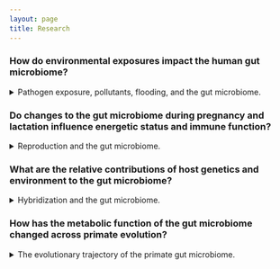 ```yaml
---
layout: page
title: Research
---
```

### How do environmental exposures impact the human gut microbiome?
<details>
<summary>
Pathogen exposure, pollutants, flooding, and the gut microbiome.
</summary>
<br>
Neglected tropical diseases were common in the southern United States well into the mid-20th century and may still persist today. In collaboration with the <a href="https://www.reachresearch.org/">REACH study</a>, we are examining how parasite exposure impacts the gut microbiome, growth, and development in children in the rural South and ex-urban areas of the Midwest. We have found that intestinal helminth infection and high levels of intestinal inflammation are not uncommon in this community [1,2] and are currently working to understand bacteria-parasite interactions in this setting.
<br>
<br>
Additionally, the legacies of heavy industry and agriculture linger in the soils of many U.S. communities. We are examining how small-scale flooding impacts soil lead levels, soil microbial communities, and the human microbiome in these same communities. In collaboration with <a href="https://eeps.wustl.edu/people/claire-masteller">Dr. Claire Masteller</a> (Earth, Environmental, and Planetary Sciences, WashU), we are integrating finescale flood models with soil and gut microbiome data to interrogate flooding->microbiome->health interactions.
<br>
<br>
[1] T Cepon-Robins, EK Mallott, I Recca, T Gildner. Evidence and effects of neglected parasitic helminth and protist infections among a small preliminary sample of children from rural Mississippi. 2023. <i>American Journal of Human Biology</i> 35: e23889. <a href="https://doi.org/10.1002/ajhb.23889">DOI: 10.1002/ajhb.23889</a>
<br>
<br>
[2] T Cepon-Robins, EK Mallott, I Recca, T Gildner. Exploring biocultural determinants of intestinal health: Do resource access and parasite exposure contribute to intestinal inflammation among a preliminary sample of children in rural Mississippi? 2022. <i>American Journal of Biological Anthropology</i> 182: 606-619. <a href="https://doi.org/10.1002/ajpa.24574">DOI: 10.1002/ajpa.24574/</a>
</details>

### Do changes to the gut microbiome during pregnancy and lactation influence energetic status and immune function?
<details>
<summary>
Reproduction and the gut microbiome.
</summary>
<br>
The gut microbiome compensates for nutritional shortfalls in nonhuman primates [3] and may be one strategy for buffering the energetic stress of pregnancy and lactation in female primates. Our work has shown that the composition of the gut microbiome differs across reproductive states in white-faced capuchins [4], and that progesterone may be mediating interactions between reproductive state and the gut microbiome in Phayre's leaf monkeys [5].


<img src="/images/microbe_comp_repro_af_nochloro.jpg" alt="Stacked bar chart showing the differences in the relative abundance of phyla of bacteria between cycling, pregnant, and lactating females" width="350">

<i>Gut microbiome composition across reproduction [4]</i>
<br>
<br>
We are currently generating gut metagenomes from Phayre's leaf monkeys to examine finescale variation in function across reproduction to help determine if the compositional changes are increasing microbially-derived energy available to the host.
<br>
<br>
We are also examining nutrient consumption and the gut microbiome differs between breeding females, non-breeding females, and males in a cooperatively breeding primate - saddleback tamarins.
<br>
<br>
Additionally, we are recruiting a cohort of pregnant people to characterize the changes in the structure and function of the gut microbiome across pregnancy and postpartum. We are interested in how hormones and immunotolerance interact to shape the gut microbiome.
<br>
<br>
[3] EK Mallott, LH Skovmand, PA Garber, KR Amato. The faecal metabolome of black howler monkeys (<i>Alouatta pigra</i>) varies in response to seasonal dietary changes. 2022. <i>Molecular Ecology</i> 31: 4146-4161. <a href="https://doi.org/10.1111/mec.16559">DOI: 10.1111/mec.16559/</a>
<br>
<br>
[4] EK Mallott, KR Amato. The microbial reproductive ecology of white-faced capuchins (<i>Cebus capucinus</i>). 2018. <i>American Journal of Primatology</i> 80: e22896. <a href="https://doi.org/10.1002/ajp.22896">DOI: 10.1002/ajp.22896</a>
<br>
<br>
[5] EK Mallott, C Borries, A Koenig, KR Amato, A Lu. Reproductive hormones mediate changes in the gut microbiome during pregnancy and lactation in Phayre's leaf monkeys. 2020. <i>Scientific Reports</i> 10: 9961. <a href="https://doi.org/10.1038/s41598-020-6685-2">DOI: 10.1038/s41598-020-6685-2</a>
</details>

### What are the relative contributions of host genetics and environment to the gut microbiome?
<details>
<summary>
Hybridization and the gut microbiome.
</summary>
<br>
Natural hybrid zones offer a unique opportunity to disentangle the relative contributions of host genetics and environment to the gut microbiome. We are currently studying the gut microbiomes of hybridizing populations of tufted gray langurs and purple-faced langurs as part of the <a href="https://kpcrc.org/">Kaludiyapokuna Primate Conservation and Research Center</a> in Sri Lanka.
</details>

### How has the metabolic function of the gut microbiome changed across primate evolution?
<details>
<summary>
The evolutionary trajectory of the primate gut microbiome.
</summary>
<br>
The gut microbiome of humans is distinct from that of other primates [6]. As human diets have diverged from those of other primates, the metabolic functions of the gut microbiome may also have shifted. In particular, we are interested in short chain fatty acid (SCFA) metabolism. SCFAs are produced by bacteria in the gut and can be used by the host for energy. Previous computational work showed that butyrate production potential does not differ markedly between humans and nonhuman primates, but that the pathway abundance does differ between humans in industrialized vs. nonindustrialized environments [7]. Additionally, differences in the capacity of the microbiome to produce SCFA may have implications for brain growth and development [8].


<img src="/images/Figure3.jpg" alt="Multiple box plots showing differences in butyrate pathway abundance across primates and within humans" width="700">

<i>Butyrate pathway abundance differs across humans, but not between humans and other primates [6]</i>
<br>
<br>
We are now using multiple molecular and microbiological methods to confirm these patterns in living humans in multiple geographic locations, several species of nonhuman primates, and ancient humans.
<br>
<br>
[6] KR Amato, EK Mallott, JE Lambert, D McDonald, A Gomez, JL Metcalf, NJ Dominy, GAO Britton, RM Stumpf, T Goldberg, SR Leigh, R Knight. The human gut microbiome is more similar to that of Old World monkeys than apes. 2019. <i>Genome Biology</i> 20: 201. <a href="https://doi.org/10.1186/s13059-019-1807-z">DOI: 10.1186/s13059-019-1807-z</a>
<br>
<br>
[7] EK Mallott, KR Amato. Butyrate-producing pathway abundances are similar in human and nonhuman primate gut microbiomes. 2022. <i>Molecular Biology and Evolution</i> 39: msab279. <a href="https://doi.org/10.1093/molbev/msab279">DOI: 10.1093/molbev/msab279/</a>
<br>
<br>
[8] EK Mallott, S Kuthyar, W Lee, D Reiman, H Jiang, S Chitta, EA Waters, B Layden, R Sumagin, LD Manzanares, G-Y Yang, ML Savo Sardaro, S Gray, LE Williams, Y Dai, JP Curley, CR Haney, ER Liechty, CW Kuzawa, KR Amato. The primate gut microbiota contributes to interspecific differences in host metabolism. 2024. <i>Microbial Genomics</i> 10:001322. <a href="https://doi.org/10.1099/mgen.0.001322">DOI: 10.1099/mgen.0.001322</a>
</details>
